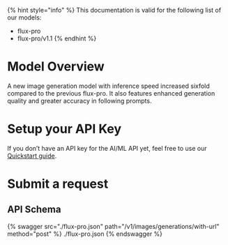 [#references:start]: <> ({ "template": "openapi" })
{% hint style="info" %}
This documentation is valid for the following list of our models:
* flux-pro
* flux-pro/v1.1
{% endhint %}

# Model Overview
A new image generation model with inference speed increased sixfold compared to the previous flux-pro. It also features enhanced generation quality and greater accuracy in following prompts.

# Setup your API Key
If you don’t have an API key for the AI/ML API yet, feel free to use our [Quickstart guide](https://docs.aimlapi.com/quickstart/setting-up).

# Submit a request
## API Schema
{% swagger src="./flux-pro.json" path="/v1/images/generations/with-url" method="post" %}
./flux-pro.json
{% endswagger %}

[#references:end]: <> ({})